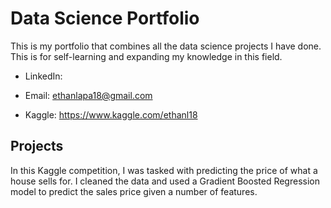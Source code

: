 # Data Science Portfolio

This is my portfolio that combines all the data science projects I have done. This is for self-learning and expanding my knowledge in this field. 

* LinkedIn: 
  
* Email: ethanlapa18@gmail.com

* Kaggle: https://www.kaggle.com/ethanl18

## Projects

In this Kaggle competition, I was tasked with predicting the price of what a house sells for. I cleaned the data and used a Gradient Boosted Regression model to predict the sales price given a number of features. 

